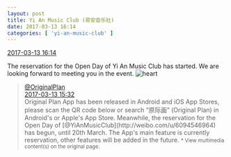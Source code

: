 ```yaml
---
layout: post
title: Yi An Music Club (易安音乐社)
date: 2017-03-13 16:14
categories: [ 'yi-an-music-club' ]
---
```


<div class="weibo-info">
  <a href="http://weibo.com/6094546964/EzBUqBXT8">2017-03-13 16:14</a>
</div>

The reservation for the Open Day of Yi An Music Club has started. We are looking forward to meeting you in the event. ![heart](http://img.t.sinajs.cn/t4/appstyle/expression/ext/normal/40/hearta_org.gif)

<!-- more -->

> <div class="weibo-post-name">
>   <a href="http://weibo.com/satosan">@OriginalPlan</a>
> </div>
> <div class="weibo-info">
>   <a href="http://weibo.com/5626539553/EzBDtvScg">2017-03-13 15:32</a>
> </div>
> Original Plan App has been released in Android and iOS App Stores, please scan the QR code below or search “原际画” (Original Plan) in Android's or Apple's App Store. Meanwhile, the reservation for the Open Day of [@YiAnMusicClub](http://weibo.com/u/6094546964) has begun, until 20th March. The App's main feature is currently reservation, other features will be added in the future.  
> <small>* View multimedia content(s) on the original page.</small>
